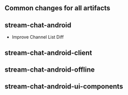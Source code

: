 ## Common changes for all artifacts

## stream-chat-android
- Improve Channel List Diff

## stream-chat-android-client

## stream-chat-android-offline

## stream-chat-android-ui-components
